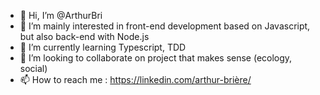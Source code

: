 - 👋 Hi, I’m @ArthurBri
- 👀 I’m mainly interested in front-end development based on Javascript, but also back-end with Node.js
- 🌱 I’m currently learning Typescript, TDD
- 💞️ I’m looking to collaborate on project that makes sense (ecology, social)
- 📫 How to reach me : https://linkedin.com/arthur-brière/

<!---
ArthurBri/ArthurBri is a ✨ special ✨ repository because its `README.md` (this file) appears on your GitHub profile.
You can click the Preview link to take a look at your changes.
--->
